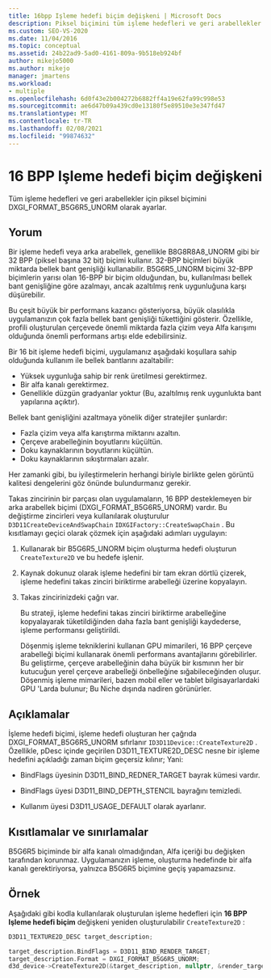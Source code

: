 ```yaml
---
title: 16bpp Işleme hedefi biçim değişkeni | Microsoft Docs
description: Piksel biçimini tüm işleme hedefleri ve geri arabellekler için DXGI_FORMAT_B5G6R5_UNORM olarak ayarlayarak 16 bit/piksel (BPP) işleme hedefi biçim türevini uygulayın.
ms.custom: SEO-VS-2020
ms.date: 11/04/2016
ms.topic: conceptual
ms.assetid: 24b22ad9-5ad0-4161-809a-9b518eb924bf
author: mikejo5000
ms.author: mikejo
manager: jmartens
ms.workload:
- multiple
ms.openlocfilehash: 6d0f43e2b004272b6882ff4a19e62fa99c998e53
ms.sourcegitcommit: ae6d47b09a439cd0e13180f5e89510e3e347fd47
ms.translationtype: MT
ms.contentlocale: tr-TR
ms.lasthandoff: 02/08/2021
ms.locfileid: "99874632"
---
```

# <a name="16-bpp-render-target-format-variant"></a>16 BPP Işleme hedefi biçim değişkeni
Tüm işleme hedefleri ve geri arabellekler için piksel biçimini DXGI_FORMAT_B5G6R5_UNORM olarak ayarlar.

## <a name="interpretation"></a>Yorum
 Bir işleme hedefi veya arka arabellek, genellikle B8G8R8A8_UNORM gibi bir 32 BPP (piksel başına 32 bit) biçimi kullanır. 32-BPP biçimleri büyük miktarda bellek bant genişliği kullanabilir. B5G6R5_UNORM biçimi 32-BPP biçimlerin yarısı olan 16-BPP bir biçim olduğundan, bu, kullanılması bellek bant genişliğine göre azalmayı, ancak azaltılmış renk uygunluğuna karşı düşürebilir.

 Bu çeşit büyük bir performans kazancı gösteriyorsa, büyük olasılıkla uygulamanızın çok fazla bellek bant genişliği tükettiğini gösterir. Özellikle, profili oluşturulan çerçevede önemli miktarda fazla çizim veya Alfa karışımı olduğunda önemli performans artışı elde edebilirsiniz.

Bir 16 bit işleme hedefi biçimi, uygulamanız aşağıdaki koşullara sahip olduğunda kullanım ile bellek bantlarını azaltabilir:
- Yüksek uygunluğa sahip bir renk üretilmesi gerektirmez.
- Bir alfa kanalı gerektirmez.
- Genellikle düzgün gradyanlar yoktur (Bu, azaltılmış renk uygunlukta bant yapılarına açıktır).

Bellek bant genişliğini azaltmaya yönelik diğer stratejiler şunlardır:
- Fazla çizim veya alfa karıştırma miktarını azaltın.
- Çerçeve arabelleğinin boyutlarını küçültün.
- Doku kaynaklarının boyutlarını küçültün.
- Doku kaynaklarının sıkıştırmaları azalır.

Her zamanki gibi, bu iyileştirmelerin herhangi biriyle birlikte gelen görüntü kalitesi dengelerini göz önünde bulundurmanız gerekir.

Takas zincirinin bir parçası olan uygulamaların, 16 BPP desteklemeyen bir arka arabellek biçimi (DXGI_FORMAT_B5G6R5_UNORM) vardır. Bu değiştirme zincirleri veya kullanılarak oluşturulur `D3D11CreateDeviceAndSwapChain` `IDXGIFactory::CreateSwapChain` . Bu kısıtlamayı geçici olarak çözmek için aşağıdaki adımları uygulayın:
1. Kullanarak bir B5G6R5_UNORM biçim oluşturma hedefi oluşturun `CreateTexture2D` ve bu hedefe işlenir.
2. Kaynak dokunuz olarak işleme hedefini bir tam ekran dörtlü çizerek, işleme hedefini takas zinciri biriktirme arabelleği üzerine kopyalayın.
3. Takas zincirinizdeki çağrı var.

   Bu strateji, işleme hedefini takas zinciri biriktirme arabelleğine kopyalayarak tüketildiğinden daha fazla bant genişliği kaydederse, işleme performansı geliştirildi.

   Döşenmiş işleme tekniklerini kullanan GPU mimarileri, 16 BPP çerçeve arabelleği biçimi kullanarak önemli performans avantajlarını görebilirler. Bu geliştirme, çerçeve arabelleğinin daha büyük bir kısmının her bir kutucuğun yerel çerçeve arabelleği önbelleğine sığabileceğinden oluşur. Döşenmiş işleme mimarileri, bazen mobil eller ve tablet bilgisayarlardaki GPU 'Larda bulunur; Bu Niche dışında nadiren görünürler.

## <a name="remarks"></a>Açıklamalar
 İşleme hedefi biçimi, işleme hedefi oluşturan her çağrıda DXGI_FORMAT_B5G6R5_UNORM sıfırlanır `ID3D11Device::CreateTexture2D` . Özellikle, pDesc içinde geçirilen D3D11_TEXTURE2D_DESC nesne bir işleme hedefini açıkladığı zaman biçim geçersiz kılınır; Yani:

- BindFlags üyesinin D3D11_BIND_REDNER_TARGET bayrak kümesi vardır.

- BindFlags üyesi D3D11_BIND_DEPTH_STENCIL bayrağını temizledi.

- Kullanım üyesi D3D11_USAGE_DEFAULT olarak ayarlanır.

## <a name="restrictions-and-limitations"></a>Kısıtlamalar ve sınırlamalar
 B5G6R5 biçiminde bir alfa kanalı olmadığından, Alfa içeriği bu değişken tarafından korunmaz. Uygulamanızın işleme, oluşturma hedefinde bir alfa kanalı gerektiriyorsa, yalnızca B5G6R5 biçimine geçiş yapamazsınız.

## <a name="example"></a>Örnek
 Aşağıdaki gibi kodla kullanılarak oluşturulan işleme hedefleri için **16 BPP Işleme hedefi biçim** değişkeni yeniden oluşturulabilir `CreateTexture2D` :

```cpp
D3D11_TEXTURE2D_DESC target_description;

target_description.BindFlags = D3D11_BIND_RENDER_TARGET;
target_description.Format = DXGI_FORMAT_B5G6R5_UNORM;
d3d_device->CreateTexture2D(&target_description, nullptr, &render_target);
```
